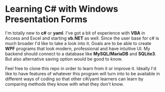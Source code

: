 # Learning C# with Windows Presentation Forms
I'm totally new to **c#** or **yaml**. I've got a bit of experience with **VBA** in Access and Excel and starting **vb.NET** as well. Since the user base for c# is much broader I'd like to take a look into it. Goals are to be able to create **WPF** programs that look modern, professional and have intuitive UI. My backend should connect to a database like **MySQL/MariaDB** and **SQLite3**. But also alternative saving option would be good to know. 

Feel free to clone this repo in order to learn from it or improve it. Ideally I'd like to have features of whatever this program will turn into to be available in different ways of coding so that other c#/yaml learners can learn by comparing methods they know with what they don't know. 
